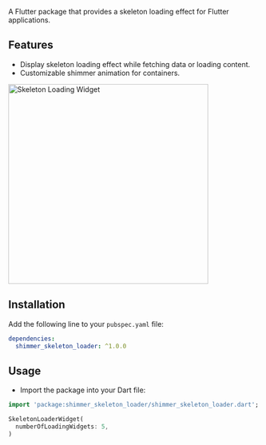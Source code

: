 <!--
This README describes the package. If you publish this package to pub.dev,
this README's contents appear on the landing page for your package.

For information about how to write a good package README, see the guide for
[writing package pages](https://dart.dev/guides/libraries/writing-package-pages).

For general information about developing packages, see the Dart guide for
[creating packages](https://dart.dev/guides/libraries/create-library-packages)
and the Flutter guide for
[developing packages and plugins](https://flutter.dev/developing-packages).
-->

A Flutter package that provides a skeleton loading effect for Flutter applications.

## Features

- Display skeleton loading effect while fetching data or loading content.
- Customizable shimmer animation for containers.

<img src="assets/skeleton_loader_widget.gif" alt="Skeleton Loading Widget" style="width:400px ;height:400px ;">

## Installation

Add the following line to your `pubspec.yaml` file:

```yaml
dependencies:
  shimmer_skeleton_loader: ^1.0.0
```

## Usage

- Import the package into your Dart file:

```dart
import 'package:shimmer_skeleton_loader/shimmer_skeleton_loader.dart';
```

```dart
SkeletonLoaderWidget(
  numberOfLoadingWidgets: 5,
)
```


